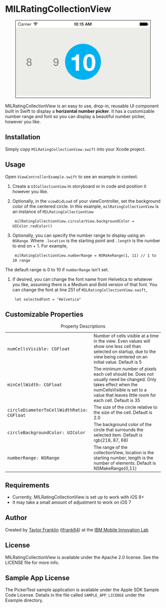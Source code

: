 MILRatingCollectionView
=======================

<p align="center">
<img src="ratingViewCropped.gif"  alt="Drawing" height=250 border=1 /></p>

MILRatingCollectionView is an easy to use, drop-in, reusable UI component built in Swift to display a __horizontal number picker__. It has a customizable number range and font so you can display a beautiful number picker, however you like.

## Installation

Simply copy `MILRatingCollectionView.swift` into your Xcode project.


## Usage

Open `ViewControllerExample.swift` to see an example in context.

1. Create a `UICollectionView` in storyboard or in code and position it however you like.
	
1. Optionally, in the `viewDidLoad` of your viewController, set the background color of the centered circle. In this example, `milRatingCollectionView` is an instance of `MILRatingCollectionView`

        milRatingCollectionView.circularView.backgroundColor = UIColor.redColor()

1. Optionally, you can specify the number range to display using an `NSRange`. Where `.location` is the starting point and `.length` is the number to end on + 1. For example,

        milRatingCollectionView.numberRange = NSMakeRange(1, 11) // 1 to 10 range
The default range is 0 to 10 if `numberRange` isn't set.
1. If desired, you can change the font name from Helvetica to whatever you like, assuming there is a Medium and Bold version of that font. You can change the font at line 251 of `MILRatingCollectionView.swift`,
        
        let selectedFont = "Helvetica"

## Customizable Properties
<table>
  <caption>Property Descriptions</caption>
  <tr>
    <td><tt>numCellsVisible: CGFloat </tt></td>
    <td>Number of cells visible at a time in the view. Even values will show one less cell than selected on startup, due to the view being centered on an initial value. Default is 5</td>
  </tr>
  <tr>
    <td><tt>minCellWidth: CGFloat </tt></td>
    <td>The minimum number of pixels each cell should be. Does not usually need be changed. Only takes effect when the numCellsVisible is set to a value that leaves little room for each cell. Default is 35</td>
  </tr>
  <tr>
    <td><tt>circleDiameterToCellWidthRatio: CGFloat </tt></td>
    <td>The size of the circle relative to the size of the cell. Default is 2.0</td>
  </tr>
  <tr>
    <td><tt>circleBackgroundColor: UIColor </tt></td>
    <td>The background color of the circle that surrounds the selected item. Default is rgb(218, 87, 68)</td>
  </tr>
  <tr>
    <td><tt>numberRange: NSRange</tt></td>
    <td>The range of the collectionView, location is the starting number, length is the number of elements. Default is NSMakeRange(0,11)</td>
  </tr>
</table>

## Requirements
* Currently, MILRatingCollectionView is set up to work with iOS 8+
* It may take a small amount of adjustment to work on iOS 7

## Author

Created by [Taylor Franklin](https://github.com/tfrank64)
([tfrank64](https://twitter.com/tfrank64)) at the [IBM Mobile Innovation Lab](http://www-969.ibm.com/innovation/milab/)

## License

MILRatingCollectionView is available under the Apache 2.0 license. See the LICENSE file for more info.

## Sample App License
The PickerTest sample application is available under the Apple SDK Sample Code License. Details in the file called `SAMPLE_APP_LICENSE` under the Example directory.

